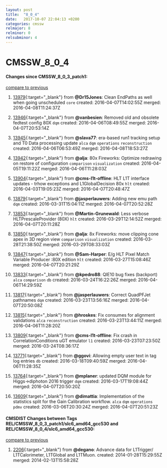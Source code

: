 ```yaml
---
layout: post
title:  "8_0_4"
date:   2017-10-07 22:04:13 +0200
categories: cmssw
relmajor: 8
relminor: 0
relsubminor: 4
---
```


# CMSSW_8_0_4
#### Changes since CMSSW_8_0_3_patch1:

[compare to previous](https://github.com/cms-sw/cmssw/compare/CMSSW_8_0_3_patch1...CMSSW_8_0_4)



1. [13979](http://github.com/cms-sw/cmssw/pull/13979){:target="_blank"}  from **@Dr15Jones**: Clean EndPaths as well when going unscheduled `core`  created: 2016-04-07T14:02:55Z merged: 2016-04-08T11:24:37Z

1. [13946](http://github.com/cms-sw/cmssw/pull/13946){:target="_blank"}  from **@vanbesien**: Removed old and obsolete fedtest config 80X `dqm`  created: 2016-04-06T08:49:55Z merged: 2016-04-07T20:53:14Z

1. [13945](http://github.com/cms-sw/cmssw/pull/13945){:target="_blank"}  from **@slava77**: era-based run1 tracking setup and T0 Data processing update `alca`  `dqm`  `operations`  `reconstruction`  created: 2016-04-06T06:53:49Z merged: 2016-04-08T18:53:27Z

1. [13942](http://github.com/cms-sw/cmssw/pull/13942){:target="_blank"}  from **@alja**: 80x Fireworks: Optimize redrawing on restore of configuration `comparison`  `visualization`  created: 2016-04-05T19:11:22Z merged: 2016-04-06T11:28:03Z

1. [13904](http://github.com/cms-sw/cmssw/pull/13904){:target="_blank"}  from **@cms-l1t-offline**: HLT L1T interface updates - trhow exceptions and L1GlobalDecision  80x `hlt`  created: 2016-04-03T19:05:23Z merged: 2016-04-07T20:48:47Z

1. [13879](http://github.com/cms-sw/cmssw/pull/13879){:target="_blank"}  from **@jasperlauwers**: Adding new emu path `dqm`  created: 2016-03-31T15:04:11Z merged: 2016-04-07T20:52:28Z

1. [13853](http://github.com/cms-sw/cmssw/pull/13853){:target="_blank"}  from **@Martin-Grunewald**: Less verbose HLTPrescaleProvider (80X) `hlt`  created: 2016-03-29T12:14:52Z merged: 2016-04-07T20:11:28Z

1. [13850](http://github.com/cms-sw/cmssw/pull/13850){:target="_blank"}  from **@alja**: 8x Fireworks: move clipping cone apex in 3D region view  `comparison`  `visualization`  created: 2016-03-28T21:38:50Z merged: 2016-03-29T08:33:03Z

1. [13847](http://github.com/cms-sw/cmssw/pull/13847){:target="_blank"}  from **@Sam-Harper**: E/g HLT Pixel Match Variable Producer :80X edition `hlt`  created: 2016-03-27T15:08:46Z merged: 2016-04-07T20:21:29Z

1. [13833](http://github.com/cms-sw/cmssw/pull/13833){:target="_blank"}  from **@kpedro88**: QIE10 bug fixes (backport) `alca`  `comparison`  `db`  created: 2016-03-24T16:22:26Z merged: 2016-04-06T14:29:59Z

1. [13817](http://github.com/cms-sw/cmssw/pull/13817){:target="_blank"}  from **@jasperlauwers**: Correct QuadPFJet pathnames `dqm`  created: 2016-03-23T13:56:16Z merged: 2016-04-07T20:50:08Z

1. [13815](http://github.com/cms-sw/cmssw/pull/13815){:target="_blank"}  from **@hroskes**: Fix consumes for alignment validations `alca`  `reconstruction`  created: 2016-03-23T13:44:11Z merged: 2016-04-06T11:28:20Z

1. [13809](http://github.com/cms-sw/cmssw/pull/13809){:target="_blank"}  from **@cms-l1t-offline**: Fix crash in CorrelationConditions uGT emulator `l1`  created: 2016-03-23T07:23:50Z merged: 2016-03-24T08:36:17Z

1. [13771](http://github.com/cms-sw/cmssw/pull/13771){:target="_blank"}  from **@ggovi**: Allowing empty user text in tag log entries `db`  created: 2016-03-18T09:40:59Z merged: 2016-04-06T11:28:35Z

1. [13764](http://github.com/cms-sw/cmssw/pull/13764){:target="_blank"}  from **@mplaner**: updated DQM module for Higgs->diphoton 2016 trigger `dqm`  created: 2016-03-17T19:08:44Z merged: 2016-04-07T20:50:20Z

1. [13609](http://github.com/cms-sw/cmssw/pull/13609){:target="_blank"}  from **@dimattia**: Implementation of the statistics split for the Gain Calibration workflow. `alca`  `dqm`  `operations`  `pdmv`  created: 2016-03-06T20:30:24Z merged: 2016-04-07T20:51:23Z

#### CMSDIST Changes between Tags REL/CMSSW_8_0_3_patch1/slc6_amd64_gcc530 and REL/CMSSW_8_0_4/slc6_amd64_gcc530:

[compare to previous](https://github.com/cms-sw/cmsdist/compare/REL/CMSSW_8_0_3_patch1/slc6_amd64_gcc530...REL/CMSSW_8_0_4/slc6_amd64_gcc530)



1. [2206](http://github.com/cms-sw/cmssw/pull/2206){:target="_blank"}  from **@degano**: Advance data for L1Trigger/ L1TCalorimeter, L1TGlobal and L1TMuon. created: 2014-01-28T15:29:55Z merged: 2014-02-13T15:58:28Z
